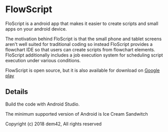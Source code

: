 # FlowScript

FloScript is a android app that makes it easier to create scripts and small apps on your android device. 

The motivation behind FloScript is that the small phone and tablet screens aren't well suited for traditional coding so instead FloScript provides a flowchart IDE so that users can create scripts from flowchart elements. FloScript additionally includes a job execution system for scheduling script execution under various conditions.

FlowScript is open source, but it is also available for download on [Google play](https://play.google.com/store/apps/details?id=com.premature.floscript)


## Details
Build the code with Android Studio. 

The minimum supported version of Android is Ice Cream Sandwitch

Copyright (c) 2018 dem42, All rights reserved
